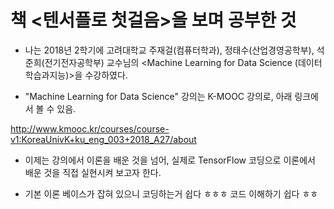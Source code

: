 # 책 <텐서플로 첫걸음>을 보며 공부한 것

* 나는 2018년 2학기에 고려대학교 주재걸(컴퓨터학과), 정태수(산업경영공학부), 석준희(전기전자공학부) 교수님의 <Machine Learning for Data Science (데이터학습과지능)>을 수강하였다.

* "Machine Learning for Data Science" 강의는 K-MOOC 강의로, 아래 링크에서 볼 수 있음.  

http://www.kmooc.kr/courses/course-v1:KoreaUnivK+ku_eng_003+2018_A27/about

* 이제는 강의에서 이론을 배운 것을 넘어, 실제로 TensorFlow 코딩으로 이론에서 배운 것을 직접 실현시켜 보고자 한다.

* 기본 이론 베이스가 잡혀 있으니 코딩하는거 쉽다 ㅎㅎㅎ 코드 이해하기 쉽다 ㅎㅎ 
